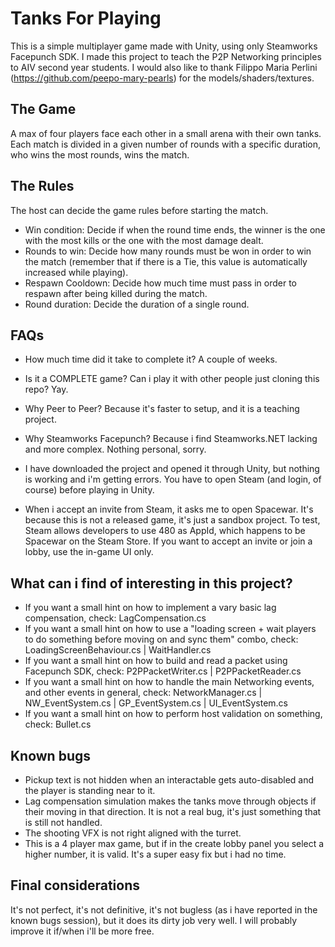 # Tanks For Playing
This is a simple multiplayer game made with Unity, using only Steamworks Facepunch SDK. I made this project to teach the P2P Networking principles to AIV second year students.
I would also like to thank Filippo Maria Perlini (https://github.com/peepo-mary-pearls) for the models/shaders/textures.

## The Game
A max of four players face each other in a small arena with their own tanks. Each match is divided in a given number of rounds with a specific duration, who wins the most rounds, wins the match.

## The Rules
The host can decide the game rules before starting the match.
- Win condition: Decide if when the round time ends, the winner is the one with the most kills or the one with the most damage dealt.
- Rounds to win: Decide how many rounds must be won in order to win the match (remember that if there is a Tie, this value is automatically increased while playing).
- Respawn Cooldown: Decide how much time must pass in order to respawn after being killed during the match.
- Round duration: Decide the duration of a single round.

## FAQs

- How much time did it take to complete it?
A couple of weeks.

- Is it a COMPLETE game? Can i play it with other people just cloning this repo?
Yay.

- Why Peer to Peer?
Because it's faster to setup, and it is a teaching project.

- Why Steamworks Facepunch?
Because i find Steamworks.NET lacking and more complex. Nothing personal, sorry.

- I have downloaded the project and opened it through Unity, but nothing is working and i'm getting errors.
You have to open Steam (and login, of course) before playing in Unity.

- When i accept an invite from Steam, it asks me to open Spacewar.
It's because this is not a released game, it's just a sandbox project. To test, Steam allows developers to use 480 as AppId, which happens to be Spacewar on the Steam Store.
If you want to accept an invite or join a lobby, use the in-game UI only.

## What can i find of interesting in this project?
- If you want a small hint on how to implement a vary basic lag compensation, check:
LagCompensation.cs
- If you want a small hint on how to use a "loading screen + wait players to do something before moving on and sync them" combo, check:
LoadingScreenBehaviour.cs | WaitHandler.cs
- If you want a small hint on how to build and read a packet using Facepunch SDK, check:
P2PPacketWriter.cs | P2PPacketReader.cs
- If you want a small hint on how to handle the main Networking events, and other events in general, check:
NetworkManager.cs | NW_EventSystem.cs | GP_EventSystem.cs | UI_EventSystem.cs
- If you want a small hint on how to perform host validation on something, check:
Bullet.cs

## Known bugs
- Pickup text is not hidden when an interactable gets auto-disabled and the player is standing near to it.
- Lag compensation simulation makes the tanks move through objects if their moving in that direction. It is not a real bug, it's just something that is still not handled.
- The shooting VFX is not right aligned with the turret.
- This is a 4 player max game, but if in the create lobby panel you select a higher number, it is valid. It's a super easy fix but i had no time.

## Final considerations
It's not perfect, it's not definitive, it's not bugless (as i have reported in the known bugs session), but it does its dirty job very well.
I will probably improve it if/when i'll be more free.
